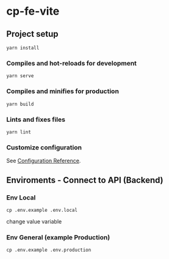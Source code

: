 # cp-fe-vite

## Project setup
```
yarn install
```

### Compiles and hot-reloads for development
```
yarn serve
```

### Compiles and minifies for production
```
yarn build
```

### Lints and fixes files
```
yarn lint
```

### Customize configuration
See [Configuration Reference](https://cli.vuejs.org/config/).

## Enviroments - Connect to API (Backend)

### Env Local
```
cp .env.example .env.local
```
change value variable

### Env General (example Production)
```
cp .env.example .env.production
```